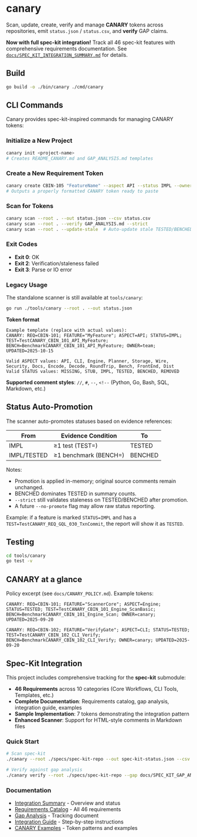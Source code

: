 # canary

Scan, update, create, verify and manage **CANARY** tokens across
repositories, emit `status.json` / `status.csv`, and **verify** GAP claims.

**Now with full spec-kit integration!** Track all 46 spec-kit features with comprehensive requirements documentation. See [`docs/SPEC_KIT_INTEGRATION_SUMMARY.md`](docs/SPEC_KIT_INTEGRATION_SUMMARY.md) for details.

## Build

```bash
go build -o ./bin/canary ./cmd/canary
```

## CLI Commands

Canary provides spec-kit-inspired commands for managing CANARY tokens:

### Initialize a New Project

```bash
canary init <project-name>
# Creates README_CANARY.md and GAP_ANALYSIS.md templates
```

### Create a New Requirement Token

```bash
canary create CBIN-105 "FeatureName" --aspect API --status IMPL --owner team
# Outputs a properly formatted CANARY token ready to paste
```

### Scan for Tokens

```bash
canary scan --root . --out status.json --csv status.csv
canary scan --root . --verify GAP_ANALYSIS.md --strict
canary scan --root . --update-stale  # Auto-update stale TESTED/BENCHED tokens
```

### Exit Codes

- **Exit 0**: OK
- **Exit 2**: Verification/staleness failed
- **Exit 3**: Parse or IO error

### Legacy Usage

The standalone scanner is still available at `tools/canary`:

```bash
go run ./tools/canary --root . --out status.json
```

**Token format**

```text
Example template (replace with actual values):
CANARY: REQ=CBIN-101; FEATURE="MyFeature"; ASPECT=API; STATUS=IMPL; TEST=TestCANARY_CBIN_101_API_MyFeature; BENCH=BenchmarkCANARY_CBIN_101_API_MyFeature; OWNER=team; UPDATED=2025-10-15

Valid ASPECT values: API, CLI, Engine, Planner, Storage, Wire, Security, Docs, Encode, Decode, RoundTrip, Bench, FrontEnd, Dist
Valid STATUS values: MISSING, STUB, IMPL, TESTED, BENCHED, REMOVED
```

**Supported comment styles**: `//`, `#`, `--`, `<!--` (Python, Go, Bash, SQL, Markdown, etc.)

## Status Auto-Promotion

The scanner auto-promotes statuses based on evidence references:

| From        | Evidence Condition    | To      |
| ----------- | --------------------- | ------- |
| IMPL        | ≥1 test (TEST=)       | TESTED  |
| IMPL/TESTED | ≥1 benchmark (BENCH=) | BENCHED |

Notes:

- Promotion is applied in-memory; original source comments remain unchanged.
- BENCHED dominates TESTED in summary counts.
- `--strict` still validates staleness on TESTED/BENCHED after promotion.
- A future `--no-promote` flag may allow raw status reporting.

Example: if a feature is marked `STATUS=IMPL` and has a `TEST=TestCANARY_REQ_GQL_030_TxnCommit`, the report will show it as `TESTED`.

## Testing

```bash
cd tools/canary
go test -v
```

## CANARY at a glance

Policy excerpt (see `docs/CANARY_POLICY.md`). Example tokens:

`CANARY: REQ=CBIN-101; FEATURE="ScannerCore"; ASPECT=Engine; STATUS=TESTED; TEST=TestCANARY_CBIN_101_Engine_ScanBasic; BENCH=BenchmarkCANARY_CBIN_101_Engine_Scan; OWNER=canary; UPDATED=2025-09-20`

`CANARY: REQ=CBIN-102; FEATURE="VerifyGate"; ASPECT=CLI; STATUS=TESTED; TEST=TestCANARY_CBIN_102_CLI_Verify; BENCH=BenchmarkCANARY_CBIN_102_CLI_Verify; OWNER=canary; UPDATED=2025-09-20`

## Spec-Kit Integration

This project includes comprehensive tracking for the **spec-kit** submodule:

- **46 Requirements** across 10 categories (Core Workflows, CLI Tools, Templates, etc.)
- **Complete Documentation**: Requirements catalog, gap analysis, integration guide, examples
- **Sample Implementation**: 7 tokens demonstrating the integration pattern
- **Enhanced Scanner**: Support for HTML-style comments in Markdown files

### Quick Start

```bash
# Scan spec-kit
./canary --root ./specs/spec-kit-repo --out spec-kit-status.json --csv spec-kit-status.csv

# Verify against gap analysis
./canary verify --root ./specs/spec-kit-repo --gap docs/SPEC_KIT_GAP_ANALYSIS.md --strict
```

### Documentation

- [Integration Summary](docs/SPEC_KIT_INTEGRATION_SUMMARY.md) - Overview and status
- [Requirements Catalog](docs/SPEC_KIT_REQUIREMENTS.md) - All 46 requirements
- [Gap Analysis](docs/SPEC_KIT_GAP_ANALYSIS.md) - Tracking document
- [Integration Guide](docs/SPEC_KIT_INTEGRATION_GUIDE.md) - Step-by-step instructions
- [CANARY Examples](docs/CANARY_EXAMPLES_SPEC_KIT.md) - Token patterns and examples

